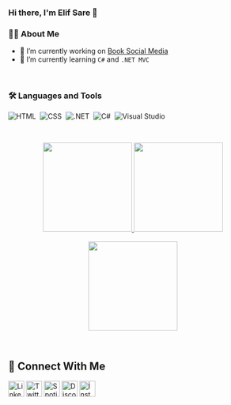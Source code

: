 ### Hi there, I'm Elif Sare :wave:

 ### :sassy_woman: About Me
- 🔭 I’m currently working on [Book Social Media](https://github.com/elifsaresari/kitap-sosyalmedyasi.git)
- 🌱 I’m currently learning `C#` and `.NET MVC`

&nbsp;
&nbsp;

### :hammer_and_wrench: Languages and Tools
![HTML](https://img.shields.io/badge/-HTML-05122A?style=flat&logo=HTML5)&nbsp;
![CSS](https://img.shields.io/badge/-CSS-05122A?style=flat&logo=CSS3&logoColor=1572B6)&nbsp;
![.NET](https://img.shields.io/badge/-.NET-05122A?style=flat&logo=dotnet)&nbsp;
![C#](https://img.shields.io/badge/-CSharp-05122A?style=flat&logo=csharp)&nbsp;
![Visual Studio](https://img.shields.io/badge/-VisualStudio-05122A?style=flat&logo=visualstudio)&nbsp;


&nbsp;
&nbsp;
&nbsp;
<p align="center">
  <a href="https://github.com/elifsaresari">
    <img height="180em" src="https://github-readme-stats.vercel.app/api?username=elifsaresari&show_icons=true&theme=radical"/>
    <img height="180em" src="https://github-readme-stats-eight-theta.vercel.app/api/top-langs/?username=elifsaresari&layout=compact&langs_count=8&theme=radical"/>
    <br>
    <br>
    <img height="180em" src="https://activity-graph.herokuapp.com/graph?username=elifsaresari&theme=rogue"/>
   
  </a>
</p>
&nbsp;
&nbsp;

## :handshake: Connect With Me
<a href="https://www.linkedin.com/in/elifsaresari/"><img alt="LinkedIn" title="LinkedIn" height="32" width="32" src="https://raw.githubusercontent.com/peterthehan/peterthehan/master/assets/linkedin.svg"></a>
<a href="https://twitter.com/elifsaresari"><img alt="Twitter" title="Twitter" height="32" width="32" src="https://raw.githubusercontent.com/peterthehan/peterthehan/master/assets/twitter.svg"></a>
<a href="https://open.spotify.com/user/lxwxknf62sdi0dgxrs33skkzt?si=VJBs9x5iS9W3amKO_Av-Qw"><img alt="Spotify" title="Spotify" height="32" width="32" src="https://raw.githubusercontent.com/peterthehan/peterthehan/master/assets/spotify.svg"></a>
<a href="https://discordapp.com/users/5842/"><img alt="Discord" title="Discord" height="32" width="32" src="https://raw.githubusercontent.com/peterthehan/peterthehan/master/assets/discord.svg"></a>
<a href="https://www.instagram.com/esaresari/"><img alt="İnstagram" title="İnstagram" height="32" width="32" src="https://edent.github.io/SuperTinyIcons/images/svg/instagram.svg" /></a>
<br>



